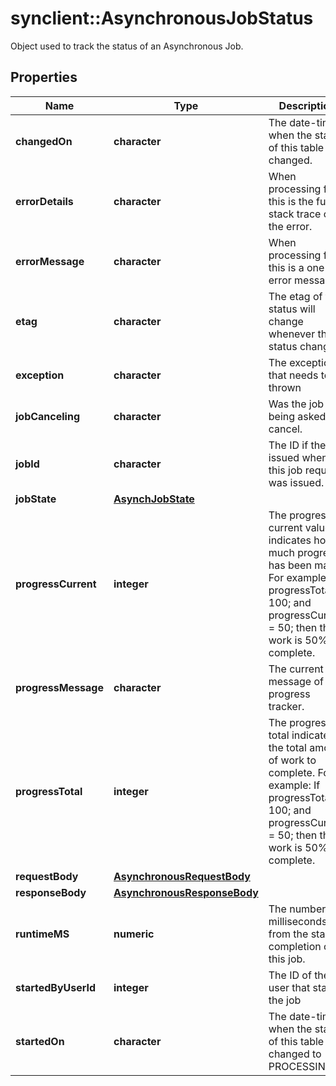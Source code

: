 # synclient::AsynchronousJobStatus

Object used to track the status of an Asynchronous Job.
## Properties
Name | Type | Description | Notes
------------ | ------------- | ------------- | -------------
**changedOn** | **character** | The date-time when the status of this table last changed. | [optional] 
**errorDetails** | **character** | When processing fails, this is the full stack trace of the error. | [optional] 
**errorMessage** | **character** | When processing fails, this is a one line error message. | [optional] 
**etag** | **character** | The etag of the status will change whenever the status changes. | [optional] 
**exception** | **character** | The exception that needs to be thrown | [optional] 
**jobCanceling** | **character** | Was the job being asked to cancel. | [optional] 
**jobId** | **character** | The ID if the job issued when this job request was issued. | [optional] 
**jobState** | [**AsynchJobState**](AsynchJobState.md) |  | [optional] 
**progressCurrent** | **integer** | The progress current value indicates how much progress has been made. For example: If progressTotal &#x3D; 100; and progressCurrent &#x3D; 50; then the work is 50% complete.  | [optional] 
**progressMessage** | **character** | The current message of the progress tracker. | [optional] 
**progressTotal** | **integer** | The progress total indicates the total amount of work to complete. For example: If progressTotal &#x3D; 100; and progressCurrent &#x3D; 50; then the work is 50% complete.  | [optional] 
**requestBody** | [**AsynchronousRequestBody**](AsynchronousRequestBody.md) |  | [optional] 
**responseBody** | [**AsynchronousResponseBody**](AsynchronousResponseBody.md) |  | [optional] 
**runtimeMS** | **numeric** | The number of milliseconds from the start to completion of this job. | [optional] 
**startedByUserId** | **integer** | The ID of the user that started the job | [optional] 
**startedOn** | **character** | The date-time when the status of this table last changed to PROCESSING. | [optional] 


